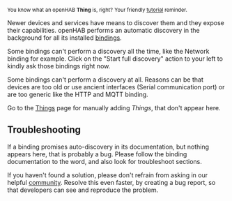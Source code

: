 <small>You know what an openHAB **Thing** is, right?</small>
<small class="blockquote-footer">Your friendly [tutorial](tutorial.html) reminder.</small>

Newer devices and services have means to discover them and they
expose their capabilities.
openHAB performs an automatic discovery in the background for
all its installed [bindings](bindings.html).

Some bindings can't perform a discovery all the time, like the Network binding
for example. Click on the "Start full discovery" action to your left to kindly ask
those bindings right now.

Some bindings can't perform a discovery at all. Reasons can be that devices
are too old or use ancient interfaces (Serial communication port) or are too
generic like the HTTP and MQTT binding.

Go to the [Things](things.html) page for manually adding *Things*, that don't appear here.

## Troubleshooting

If a binding promises auto-discovery in its documentation, but nothing appears
here, that is probably a bug. Please follow the binding documentation to the word,
and also look for troubleshoot sections.

If you haven't found a solution, please don't refrain from asking in our
helpful [community](https://community.openhab.org). Resolve this even faster,
by creating a bug report, so that developers can see and reproduce the problem.
